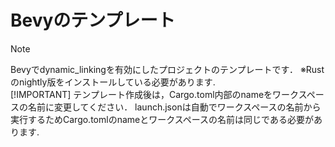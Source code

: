 
# Bevyのテンプレート

> [!NOTE]
> Bevyでdynamic_linkingを有効にしたプロジェクトのテンプレートです．
> ※Rustのnightly版をインストールしている必要があります.  
> [!IMPORTANT]
> テンプレート作成後は，Cargo.toml内部のnameをワークスペースの名前に変更してください．
> launch.jsonは自動でワークスペースの名前から実行するためCargo.tomlのnameとワークスペースの名前は同じである必要があります.
